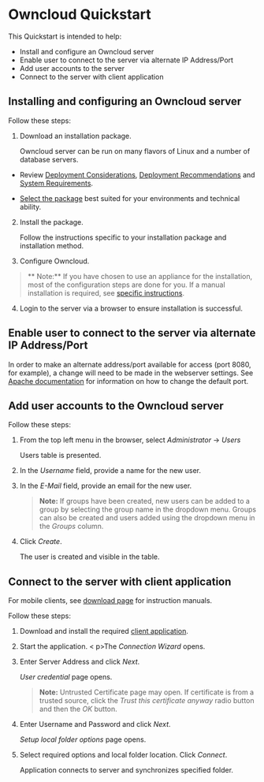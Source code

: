 # Owncloud Quickstart

This Quickstart is intended to help:

- Install and configure an Owncloud server
- Enable user to connect to the server via alternate IP Address/Port
- Add user accounts to the server
- Connect to the server with client application

## Installing and configuring an Owncloud server

Follow these steps:

1. Download an installation package.	
   
	<p>Owncloud server can be run on many flavors of Linux and a number of database servers. </p>
   
- Review [Deployment Considerations](https://doc.owncloud.org/server/10.2/admin_manual/installation/deployment_considerations.html), [Deployment Recommendations](https://doc.owncloud.org/server/10.2/admin_manual/installation/deployment_recommendations.html) and [System Requirements](https://doc.owncloud.org/server/10.2/admin_manual/installation/system_requirements.html).
  
- [Select the package](https://owncloud.org/download/) best suited for your environments and technical ability. 
2. Install the package.

   <p>Follow the instructions specific to your installation package and installation method.</p>

3. Configure Owncloud.

  > **	Note:** If you have chosen to use an appliance for the installation, most of the configuration steps are done for you. If a manual installation is required, see [specific instructions](https://doc.owncloud.com/server/10.1/admin_manual/installation/manual_installation.html).

4. Login to the server via a browser to ensure installation is successful.

## Enable user to connect to the server via alternate IP Address/Port

In order to make an alternate address/port available for access (port 8080, for example), a change will need to be made in the webserver settings. See [Apache documentation](https://httpd.apache.org/docs/2.4/) for information on how to change the default port.

## Add user accounts to the Owncloud server

Follow these steps:

1. From the top left menu in the browser, select *Administrator* -> *Users*
   
   <p>Users table is presented.</p>
2. In the *Username* field, provide a name for the new user.
3. In the *E-Mail* field, provide an email for the new user.
   
   > **Note:** If groups have been created, new users can be added to a group by selecting the  group name in the dropdown menu. Groups can also be created and users added using the dropdown menu in the *Groups* column.
4. Click *Create*.
   
   <p>The user is created and visible in the table.</p>

## Connect to the server with client application

For mobile clients, see [download page](https://owncloud.org/download/#owncloud-mobile-apps) for instruction manuals.

Follow these steps:

1. Download and install the required [client application](https://owncloud.org/download/#owncloud-desktop-client).

2. Start the application.
   < p>The *Connection Wizard* opens.</p>

3. Enter Server Address and click *Next*.
*<p>User credential* page opens.</p>
   
   > **Note:** Untrusted Certificate page may open. If certificate is from a trusted source, click the *Trust this certificate anyway* radio button and then the *OK* button.
   
4. Enter Username and Password and click *Next*.
   *<p>Setup local folder options* page opens.</p>

5. Select required options and local folder location. Click *Connect*. 
   
   <p>Application connects to server and synchronizes specified folder.</p>


